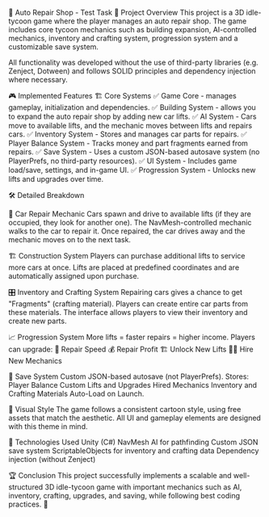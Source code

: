 🚗 Auto Repair Shop - Test Task
📌 Project Overview
This project is a 3D idle-tycoon game where the player manages an auto repair shop. The game includes core tycoon mechanics such as building expansion, AI-controlled mechanics, inventory and crafting system, progression system and a customizable save system.

All functionality was developed without the use of third-party libraries (e.g. Zenject, Dotween) and follows SOLID principles and dependency injection where necessary.

🎮 Implemented Features
🏗 Core Systems
✅ Game Core - manages gameplay, initialization and dependencies.
✅ Building System - allows you to expand the auto repair shop by adding new car lifts.
✅ AI System - Cars move to available lifts, and the mechanic moves between lifts and repairs cars.
✅ Inventory System - Stores and manages car parts for repairs.
✅ Player Balance System - Tracks money and part fragments earned from repairs.
✅ Save System - Uses a custom JSON-based autosave system (no PlayerPrefs, no third-party resources).
✅ UI System - Includes game load/save, settings, and in-game UI.
✅ Progression System - Unlocks new lifts and upgrades over time.

🛠 Detailed Breakdown

🚗 Car Repair Mechanic
Cars spawn and drive to available lifts (if they are occupied, they look for another one).
The NavMesh-controlled mechanic walks to the car to repair it.
Once repaired, the car drives away and the mechanic moves on to the next task.

🏗 Construction System
Players can purchase additional lifts to service more cars at once.
Lifts are placed at predefined coordinates and are automatically assigned upon purchase.

🎛 Inventory and Crafting System
Repairing cars gives a chance to get "Fragments" (crafting material).
Players can create entire car parts from these materials.
The interface allows players to view their inventory and create new parts.

📈 Progression System
More lifts = faster repairs = higher income.
Players can upgrade:
🔧 Repair Speed
💰 Repair Profit
🏗 Unlock New Lifts
👨‍🔧 Hire New Mechanics

💾 Save System
Custom JSON-based autosave (not PlayerPrefs).
Stores:
Player Balance
Custom Lifts and Upgrades
Hired Mechanics
Inventory and Crafting Materials
Auto-Load on Launch.

🎨 Visual Style
The game follows a consistent cartoon style, using free assets that match the aesthetic. All UI and gameplay elements are designed with this theme in mind.

🔧 Technologies Used
Unity (C#)
NavMesh AI for pathfinding
Custom JSON save system
ScriptableObjects for inventory and crafting data
Dependency injection (without Zenject)

🏆 Conclusion
This project successfully implements a scalable and well-structured 3D idle-tycoon game with important mechanics such as AI, inventory, crafting, upgrades, and saving, while following best coding practices. 🚀
